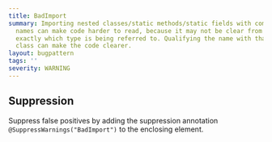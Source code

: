 ```yaml
---
title: BadImport
summary: Importing nested classes/static methods/static fields with commonly-used
  names can make code harder to read, because it may not be clear from the context
  exactly which type is being referred to. Qualifying the name with that of the containing
  class can make the code clearer.
layout: bugpattern
tags: ''
severity: WARNING
---
```


<!--
*** AUTO-GENERATED, DO NOT MODIFY ***
To make changes, edit the @BugPattern annotation or the explanation in docs/bugpattern.
-->



## Suppression
Suppress false positives by adding the suppression annotation `@SuppressWarnings("BadImport")` to the enclosing element.
